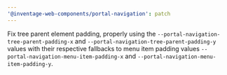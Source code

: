 ```yaml
---
'@inventage-web-components/portal-navigation': patch
---
```


Fix tree parent element padding, properly using the `--portal-navigation-tree-parent-padding-x` and `--portal-navigation-tree-parent-padding-y` values with their respective fallbacks to menu item padding values `--portal-navigation-menu-item-padding-x` and `--portal-navigation-menu-item-padding-y`.
